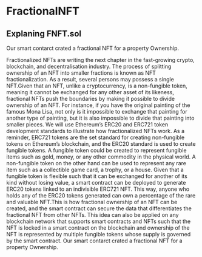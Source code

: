 # FractionalNFT
## Explaning FNFT.sol
Our smart contarct crated a fractional NFT for a property Ownership.

Fractionalized NFTs are writing the next chapter in the fast-growing crypto, blockchain, and decentralisation industry. The process of splitting ownership of an NFT into smaller fractions is known as NFT fractionalization. As a result, several persons may possess a single NFT.Given that an NFT, unlike a cryptocurrency, is a non-fungible token, meaning it cannot be exchanged for any other asset of its likeness, fractional NFTs push the boundaries by making it possible to divide ownership of an NFT. For instance, if you have the original painting of the famous Mona Lisa, not only is it impossible to exchange that painting for another type of painting, but it is also impossible to divide that painting into smaller pieces.
We will use Ethereum’s ERC20 and ERC721 token development standards to illustrate how fractionalized NFTs work. As a reminder, ERC721 tokens are the set standard for creating non-fungible tokens on Ethereum’s blockchain, and the ERC20 standard is used to create fungible tokens. A fungible token could be created to represent fungible items such as gold, money, or any other commodity in the physical world. A non-fungible token on the other hand can be used to represent any rare item such as a collectible game card, a trophy, or a house.
Given that a fungible token is flexible such that it can be exchanged for another of its kind without losing value, a smart contract can be deployed to generate ERC20 tokens linked to an indivisible ERC721 NFT. This way, anyone who holds any of the ERC20 tokens generated can own a percentage of the rare and valuable NFT.This is how fractional ownership of an NFT can be created, and the smart contract can secure the data that differentiates the fractional NFT from other NFTs. This idea can also be applied on any blockchain network that supports smart contracts and NFTs such that the NFT is locked in a smart contract on the blockchain and ownership of the NFT is represented by multiple fungible tokens whose supply is governed by the smart contract.
Our smart contarct crated a fractional NFT for a property Ownership.
